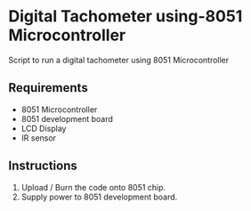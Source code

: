 # Digital Tachometer using-8051 Microcontroller

Script to run a digital tachometer using 8051 Microcontroller

## Requirements
- 8051 Microcontroller
- 8051 development board
- LCD Display
- IR sensor

## Instructions
1. Upload / Burn the code onto 8051 chip.
2. Supply power to 8051 development board.
